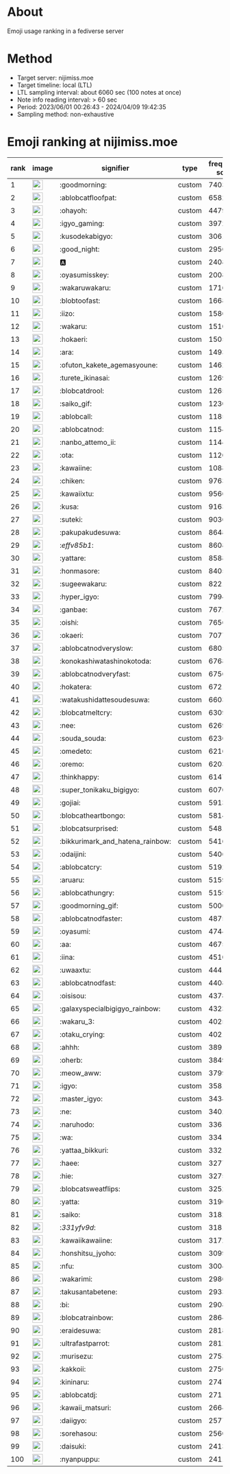 # About
Emoji usage ranking in a fediverse server

# Method
- Target server: nijimiss.moe
- Target timeline: local (LTL)
- LTL sampling interval: about 6060 sec (100 notes at once)
- Note info reading interval: > 60 sec
- Period: 2023/06/01 00:26:43 - 2024/04/09 19:42:35 
- Sampling method: non-exhaustive

# Emoji ranking at nijimiss.moe

|rank|image|signifier|type|frequency score|
|----|----|----|----|----|
|1|<img height="24" src="https://nijimiss.moe/emoji/goodmorning.webp">|:goodmorning:|custom|74032|
|2|<img height="24" src="https://nijimiss.moe/emoji/ablobcatfloofpat.webp">|:ablobcatfloofpat:|custom|65823|
|3|<img height="24" src="https://nijimiss.moe/emoji/ohayoh.webp">|:ohayoh:|custom|44791|
|4|<img height="24" src="https://nijimiss.moe/emoji/igyo_gaming.webp">|:igyo_gaming:|custom|39726|
|5|<img height="24" src="https://nijimiss.moe/emoji/kusodekabigyo.webp">|:kusodekabigyo:|custom|30614|
|6|<img height="24" src="https://nijimiss.moe/emoji/good_night.webp">|:good_night:|custom|29569|
|7|<img height="24" src="https://nijimiss.moe/emoji/a.webp">|:a:|custom|24083|
|8|<img height="24" src="https://nijimiss.moe/emoji/oyasumisskey.webp">|:oyasumisskey:|custom|20082|
|9|<img height="24" src="https://nijimiss.moe/emoji/wakaruwakaru.webp">|:wakaruwakaru:|custom|17162|
|10|<img height="24" src="https://nijimiss.moe/emoji/blobtoofast.webp">|:blobtoofast:|custom|16683|
|11|<img height="24" src="https://nijimiss.moe/emoji/iizo.webp">|:iizo:|custom|15868|
|12|<img height="24" src="https://nijimiss.moe/emoji/wakaru.webp">|:wakaru:|custom|15108|
|13|<img height="24" src="https://nijimiss.moe/emoji/hokaeri.webp">|:hokaeri:|custom|15050|
|14|<img height="24" src="https://nijimiss.moe/emoji/ara.webp">|:ara:|custom|14938|
|15|<img height="24" src="https://nijimiss.moe/emoji/ofuton_kakete_agemasyoune.webp">|:ofuton_kakete_agemasyoune:|custom|14621|
|16|<img height="24" src="https://nijimiss.moe/emoji/turete_ikinasai.webp">|:turete_ikinasai:|custom|12694|
|17|<img height="24" src="https://nijimiss.moe/emoji/blobcatdrool.webp">|:blobcatdrool:|custom|12652|
|18|<img height="24" src="https://nijimiss.moe/emoji/saiko_gif.webp">|:saiko_gif:|custom|12304|
|19|<img height="24" src="https://nijimiss.moe/emoji/ablobcall.webp">|:ablobcall:|custom|11850|
|20|<img height="24" src="https://nijimiss.moe/emoji/ablobcatnod.webp">|:ablobcatnod:|custom|11548|
|21|<img height="24" src="https://nijimiss.moe/emoji/nanbo_attemo_ii.webp">|:nanbo_attemo_ii:|custom|11449|
|22|<img height="24" src="https://nijimiss.moe/emoji/ota.webp">|:ota:|custom|11268|
|23|<img height="24" src="https://nijimiss.moe/emoji/kawaiine.webp">|:kawaiine:|custom|10889|
|24|<img height="24" src="https://nijimiss.moe/emoji/chiken.webp">|:chiken:|custom|9763|
|25|<img height="24" src="https://nijimiss.moe/emoji/kawaiixtu.webp">|:kawaiixtu:|custom|9566|
|26|<img height="24" src="https://nijimiss.moe/emoji/kusa.webp">|:kusa:|custom|9163|
|27|<img height="24" src="https://nijimiss.moe/emoji/suteki.webp">|:suteki:|custom|9036|
|28|<img height="24" src="https://nijimiss.moe/emoji/pakupakudesuwa.webp">|:pakupakudesuwa:|custom|8648|
|29|<img height="24" src="https://nijimiss.moe/emoji/_effv85b1_.webp">|:_effv85b1_:|custom|8608|
|30|<img height="24" src="https://nijimiss.moe/emoji/yattare.webp">|:yattare:|custom|8588|
|31|<img height="24" src="https://nijimiss.moe/emoji/honmasore.webp">|:honmasore:|custom|8405|
|32|<img height="24" src="https://nijimiss.moe/emoji/sugeewakaru.webp">|:sugeewakaru:|custom|8221|
|33|<img height="24" src="https://nijimiss.moe/emoji/hyper_igyo.webp">|:hyper_igyo:|custom|7994|
|34|<img height="24" src="https://nijimiss.moe/emoji/ganbae.webp">|:ganbae:|custom|7672|
|35|<img height="24" src="https://nijimiss.moe/emoji/oishi.webp">|:oishi:|custom|7656|
|36|<img height="24" src="https://nijimiss.moe/emoji/okaeri.webp">|:okaeri:|custom|7077|
|37|<img height="24" src="https://nijimiss.moe/emoji/ablobcatnodveryslow.webp">|:ablobcatnodveryslow:|custom|6805|
|38|<img height="24" src="https://nijimiss.moe/emoji/konokashiwatashinokotoda.webp">|:konokashiwatashinokotoda:|custom|6768|
|39|<img height="24" src="https://nijimiss.moe/emoji/ablobcatnodveryfast.webp">|:ablobcatnodveryfast:|custom|6756|
|40|<img height="24" src="https://nijimiss.moe/emoji/hokatera.webp">|:hokatera:|custom|6721|
|41|<img height="24" src="https://nijimiss.moe/emoji/watakushidattesoudesuwa.webp">|:watakushidattesoudesuwa:|custom|6603|
|42|<img height="24" src="https://nijimiss.moe/emoji/blobcatmeltcry.webp">|:blobcatmeltcry:|custom|6309|
|43|<img height="24" src="https://nijimiss.moe/emoji/nee.webp">|:nee:|custom|6269|
|44|<img height="24" src="https://nijimiss.moe/emoji/souda_souda.webp">|:souda_souda:|custom|6236|
|45|<img height="24" src="https://nijimiss.moe/emoji/omedeto.webp">|:omedeto:|custom|6216|
|46|<img height="24" src="https://nijimiss.moe/emoji/oremo.webp">|:oremo:|custom|6203|
|47|<img height="24" src="https://nijimiss.moe/emoji/thinkhappy.webp">|:thinkhappy:|custom|6147|
|48|<img height="24" src="https://nijimiss.moe/emoji/super_tonikaku_bigigyo.webp">|:super_tonikaku_bigigyo:|custom|6070|
|49|<img height="24" src="https://nijimiss.moe/emoji/gojiai.webp">|:gojiai:|custom|5913|
|50|<img height="24" src="https://nijimiss.moe/emoji/blobcatheartbongo.webp">|:blobcatheartbongo:|custom|5814|
|51|<img height="24" src="https://nijimiss.moe/emoji/blobcatsurprised.webp">|:blobcatsurprised:|custom|5481|
|52|<img height="24" src="https://nijimiss.moe/emoji/bikkurimark_and_hatena_rainbow.webp">|:bikkurimark_and_hatena_rainbow:|custom|5416|
|53|<img height="24" src="https://nijimiss.moe/emoji/odaijini.webp">|:odaijini:|custom|5406|
|54|<img height="24" src="https://nijimiss.moe/emoji/ablobcatcry.webp">|:ablobcatcry:|custom|5192|
|55|<img height="24" src="https://nijimiss.moe/emoji/aruaru.webp">|:aruaru:|custom|5159|
|56|<img height="24" src="https://nijimiss.moe/emoji/ablobcathungry.webp">|:ablobcathungry:|custom|5159|
|57|<img height="24" src="https://nijimiss.moe/emoji/goodmorning_gif.webp">|:goodmorning_gif:|custom|5000|
|58|<img height="24" src="https://nijimiss.moe/emoji/ablobcatnodfaster.webp">|:ablobcatnodfaster:|custom|4875|
|59|<img height="24" src="https://nijimiss.moe/emoji/oyasumi.webp">|:oyasumi:|custom|4744|
|60|<img height="24" src="https://nijimiss.moe/emoji/aa.webp">|:aa:|custom|4675|
|61|<img height="24" src="https://nijimiss.moe/emoji/iina.webp">|:iina:|custom|4510|
|62|<img height="24" src="https://nijimiss.moe/emoji/uwaaxtu.webp">|:uwaaxtu:|custom|4441|
|63|<img height="24" src="https://nijimiss.moe/emoji/ablobcatnodfast.webp">|:ablobcatnodfast:|custom|4408|
|64|<img height="24" src="https://nijimiss.moe/emoji/oisisou.webp">|:oisisou:|custom|4378|
|65|<img height="24" src="https://nijimiss.moe/emoji/galaxyspecialbigigyo_rainbow.webp">|:galaxyspecialbigigyo_rainbow:|custom|4323|
|66|<img height="24" src="https://nijimiss.moe/emoji/wakaru_3.webp">|:wakaru_3:|custom|4025|
|67|<img height="24" src="https://nijimiss.moe/emoji/otaku_crying.webp">|:otaku_crying:|custom|4021|
|68|<img height="24" src="https://nijimiss.moe/emoji/ahhh.webp">|:ahhh:|custom|3891|
|69|<img height="24" src="https://nijimiss.moe/emoji/oherb.webp">|:oherb:|custom|3849|
|70|<img height="24" src="https://nijimiss.moe/emoji/meow_aww.webp">|:meow_aww:|custom|3799|
|71|<img height="24" src="https://nijimiss.moe/emoji/igyo.webp">|:igyo:|custom|3581|
|72|<img height="24" src="https://nijimiss.moe/emoji/master_igyo.webp">|:master_igyo:|custom|3434|
|73|<img height="24" src="https://nijimiss.moe/emoji/ne.webp">|:ne:|custom|3402|
|74|<img height="24" src="https://nijimiss.moe/emoji/naruhodo.webp">|:naruhodo:|custom|3361|
|75|<img height="24" src="https://nijimiss.moe/emoji/wa.webp">|:wa:|custom|3341|
|76|<img height="24" src="https://nijimiss.moe/emoji/yattaa_bikkuri.webp">|:yattaa_bikkuri:|custom|3321|
|77|<img height="24" src="https://nijimiss.moe/emoji/haee.webp">|:haee:|custom|3277|
|78|<img height="24" src="https://nijimiss.moe/emoji/hie.webp">|:hie:|custom|3275|
|79|<img height="24" src="https://nijimiss.moe/emoji/blobcatsweatflips.webp">|:blobcatsweatflips:|custom|3252|
|80|<img height="24" src="https://nijimiss.moe/emoji/yatta.webp">|:yatta:|custom|3196|
|81|<img height="24" src="https://nijimiss.moe/emoji/saiko.webp">|:saiko:|custom|3182|
|82|<img height="24" src="https://nijimiss.moe/emoji/_331yfv9d_.webp">|:_331yfv9d_:|custom|3181|
|83|<img height="24" src="https://nijimiss.moe/emoji/kawaiikawaiine.webp">|:kawaiikawaiine:|custom|3172|
|84|<img height="24" src="https://nijimiss.moe/emoji/honshitsu_jyoho.webp">|:honshitsu_jyoho:|custom|3099|
|85|<img height="24" src="https://nijimiss.moe/emoji/nfu.webp">|:nfu:|custom|3004|
|86|<img height="24" src="https://nijimiss.moe/emoji/wakarimi.webp">|:wakarimi:|custom|2986|
|87|<img height="24" src="https://nijimiss.moe/emoji/takusantabetene.webp">|:takusantabetene:|custom|2933|
|88|<img height="24" src="https://nijimiss.moe/emoji/bi.webp">|:bi:|custom|2908|
|89|<img height="24" src="https://nijimiss.moe/emoji/blobcatrainbow.webp">|:blobcatrainbow:|custom|2864|
|90|<img height="24" src="https://nijimiss.moe/emoji/eraidesuwa.webp">|:eraidesuwa:|custom|2818|
|91|<img height="24" src="https://nijimiss.moe/emoji/ultrafastparrot.webp">|:ultrafastparrot:|custom|2812|
|92|<img height="24" src="https://nijimiss.moe/emoji/murisezu.webp">|:murisezu:|custom|2753|
|93|<img height="24" src="https://nijimiss.moe/emoji/kakkoii.webp">|:kakkoii:|custom|2750|
|94|<img height="24" src="https://nijimiss.moe/emoji/kininaru.webp">|:kininaru:|custom|2747|
|95|<img height="24" src="https://nijimiss.moe/emoji/ablobcatdj.webp">|:ablobcatdj:|custom|2711|
|96|<img height="24" src="https://nijimiss.moe/emoji/kawaii_matsuri.webp">|:kawaii_matsuri:|custom|2664|
|97|<img height="24" src="https://nijimiss.moe/emoji/daiigyo.webp">|:daiigyo:|custom|2577|
|98|<img height="24" src="https://nijimiss.moe/emoji/sorehasou.webp">|:sorehasou:|custom|2560|
|99|<img height="24" src="https://nijimiss.moe/emoji/daisuki.webp">|:daisuki:|custom|2413|
|100|<img height="24" src="https://nijimiss.moe/emoji/nyanpuppu.webp">|:nyanpuppu:|custom|2411|
